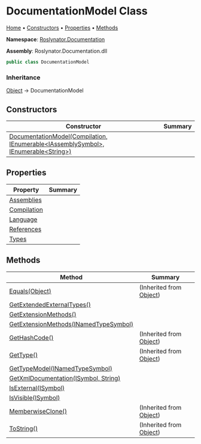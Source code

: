 <a name="_top"></a>

# DocumentationModel Class

[Home](../../../README.md#_top) &#x2022; [Constructors](#constructors) &#x2022; [Properties](#properties) &#x2022; [Methods](#methods)

**Namespace**: [Roslynator.Documentation](../README.md#_top)

**Assembly**: Roslynator\.Documentation\.dll

```csharp
public class DocumentationModel
```

### Inheritance

[Object](https://docs.microsoft.com/en-us/dotnet/api/system.object) &#x2192; DocumentationModel

## Constructors

| Constructor | Summary |
| ----------- | ------- |
| [DocumentationModel(Compilation, IEnumerable\<IAssemblySymbol>, IEnumerable\<String>)](-ctor/README.md#_top) | |

## Properties

| Property | Summary |
| -------- | ------- |
| [Assemblies](Assemblies/README.md#_top) | |
| [Compilation](Compilation/README.md#_top) | |
| [Language](Language/README.md#_top) | |
| [References](References/README.md#_top) | |
| [Types](Types/README.md#_top) | |

## Methods

| Method | Summary |
| ------ | ------- |
| [Equals(Object)](https://docs.microsoft.com/en-us/dotnet/api/system.object.equals) |  \(Inherited from [Object](https://docs.microsoft.com/en-us/dotnet/api/system.object)\) |
| [GetExtendedExternalTypes()](GetExtendedExternalTypes/README.md#_top) | |
| [GetExtensionMethods()](GetExtensionMethods/README.md#Roslynator_Documentation_DocumentationModel_GetExtensionMethods) | |
| [GetExtensionMethods(INamedTypeSymbol)](GetExtensionMethods/README.md#Roslynator_Documentation_DocumentationModel_GetExtensionMethods_Microsoft_CodeAnalysis_INamedTypeSymbol_) | |
| [GetHashCode()](https://docs.microsoft.com/en-us/dotnet/api/system.object.gethashcode) |  \(Inherited from [Object](https://docs.microsoft.com/en-us/dotnet/api/system.object)\) |
| [GetType()](https://docs.microsoft.com/en-us/dotnet/api/system.object.gettype) |  \(Inherited from [Object](https://docs.microsoft.com/en-us/dotnet/api/system.object)\) |
| [GetTypeModel(INamedTypeSymbol)](GetTypeModel/README.md#_top) | |
| [GetXmlDocumentation(ISymbol, String)](GetXmlDocumentation/README.md#_top) | |
| [IsExternal(ISymbol)](IsExternal/README.md#_top) | |
| [IsVisible(ISymbol)](IsVisible/README.md#_top) | |
| [MemberwiseClone()](https://docs.microsoft.com/en-us/dotnet/api/system.object.memberwiseclone) |  \(Inherited from [Object](https://docs.microsoft.com/en-us/dotnet/api/system.object)\) |
| [ToString()](https://docs.microsoft.com/en-us/dotnet/api/system.object.tostring) |  \(Inherited from [Object](https://docs.microsoft.com/en-us/dotnet/api/system.object)\) |

